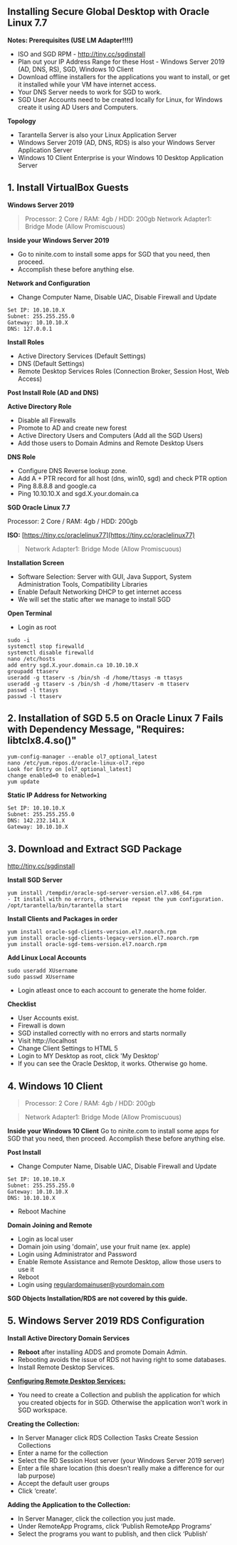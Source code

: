 ## Installing Secure Global Desktop with Oracle Linux 7.7

**Notes: Prerequisites (USE LM Adapter!!!!)**
- ISO and SGD RPM - http://tiny.cc/sgdinstall
- Plan out your IP Address Range for these Host - Windows Server 2019 (AD, DNS, RS), SGD, Windows 10 Client
- Download offline installers for the applications you want to install, or get it installed while your VM have internet access.
- Your DNS Server needs to work for SGD to work.
- SGD User Accounts need to be created locally for Linux, for Windows create it using AD Users and Computers.

**Topology**
- Tarantella Server is also your Linux Application Server
- Windows Server 2019 (AD, DNS, RDS) is also your Windows Server Application Server
- Windows 10 Client Enterprise is your Windows 10 Desktop Application Server

## **1. Install VirtualBox Guests**

**Windows Server 2019**

>Processor: 2 Core / RAM: 4gb / HDD: 200gb
>Network Adapter1: Bridge Mode (Allow Promiscuous)

**Inside your Windows Server 2019**
- Go to ninite.com to install some apps for SGD that you need, then proceed.
- Accomplish these before anything else.

**Network and Configuration**
 - Change Computer Name, Disable UAC, Disable Firewall and Update 
```
Set IP: 10.10.10.X
Subnet: 255.255.255.0
Gateway: 10.10.10.X
DNS: 127.0.0.1
```

 **Install Roles**
 - Active Directory Services (Default Settings)
 - DNS  (Default Settings)
 - Remote Desktop Services Roles (Connection Broker, Session Host, Web Access)
 
 **Post Install Role (AD and DNS)**
 
 **Active Directory Role**
 - Disable all Firewalls
 - Promote to AD and create new forest
 - Active Directory Users and Computers (Add all the SGD Users)
 - Add those users to Domain Admins and Remote Desktop Users
 
**DNS Role**
 - Configure DNS Reverse lookup zone.
 - Add A + PTR record for all host (dns, win10, sgd) and check PTR option
 - Ping 8.8.8.8 and google.ca
 - Ping 10.10.10.X and sgd.X.your.domain.ca

**SGD Oracle Linux 7.7** 

Processor: 2 Core / RAM: 4gb / HDD: 200gb

**ISO:** [https://tiny.cc/oraclelinux77](https://tiny.cc/oraclelinux77)

>Network Adapter1: Bridge Mode (Allow Promiscuous)

**Installation Screen**
- Software Selection: Server with GUI, Java Support, System Administration Tools, Compatibility Libraries
- Enable Default Networking DHCP to get internet access
- We will set the static after we manage to install SGD

**Open Terminal**
- Login as root

```
sudo -i 
systemctl stop firewalld
systemctl disable firewalld
nano /etc/hosts
add entry sgd.X.your.domain.ca 10.10.10.X
groupadd ttaserv
useradd -g ttaserv -s /bin/sh -d /home/ttasys -m ttasys
useradd -g ttaserv -s /bin/sh -d /home/ttaserv -m ttaserv
passwd -l ttasys
passwd -l ttaserv
```
## **2. Installation of SGD 5.5 on Oracle Linux 7 Fails with Dependency Message, "Requires: libtclx8.4.so()"**
```
yum-config-manager --enable ol7_optional_latest
nano /etc/yum.repos.d/oracle-linux-ol7.repo
Look for Entry on [ol7_optional_latest]
change enabled=0 to enabled=1
yum update
```

**Static IP Address for Networking**
```
Set IP: 10.10.10.X
Subnet: 255.255.255.0
DNS: 142.232.141.X
Gateway: 10.10.10.X
```

## **3. Download and Extract SGD Package**
http://tiny.cc/sgdinstall

**Install SGD Server**
```
yum install /tempdir/oracle-sgd-server-version.el7.x86_64.rpm
- It install with no errors, otherwise repeat the yum configuration.
/opt/tarantella/bin/tarantella start
```

**Install Clients and Packages in order**
```
yum install oracle-sgd-clients-version.el7.noarch.rpm
yum install oracle-sgd-clients-legacy-version.el7.noarch.rpm
yum install oracle-sgd-tems-version.el7.noarch.rpm
```

**Add Linux Local Accounts**
```
sudo useradd XUsername
sudo passwd XUsername
```

- Login atleast once to each account to generate the home folder.

**Checklist**
- User Accounts exist.
- Firewall is down
- SGD installed correctly with no errors and starts normally
- Visit http://localhost
- Change Client Settings to HTML 5
- Login to MY Desktop as root, click 'My Desktop'
- If you can see the Oracle Desktop, it works. Otherwise go home.


## **4. Windows 10 Client**
>Processor: 2 Core / RAM: 4gb / HDD: 200gb

>Network Adapter1: Bridge Mode (Allow Promiscuous)
	
**Inside your Windows 10 Client**
Go to ninite.com to install some apps for SGD that you need, then proceed.
Accomplish these before anything else.

**Post Install**
 - Change Computer Name, Disable UAC, Disable Firewall and Update 
```
Set IP: 10.10.10.X
Subnet: 255.255.255.0
Gateway: 10.10.10.X
DNS: 10.10.10.X
```
 - Reboot Machine
 
**Domain Joining and Remote**
 - Login as local user
 - Domain join using 'domain', use your fruit name (ex. apple)
 - Login using Administrator and Password
 - Enable Remote Assistance and Remote Desktop, allow those users to use it
 - Reboot
 - Login using regulardomainuser@yourdomain.com
 
**SGD Objects Installation/RDS are not covered by this guide.**


## **5. Windows Server 2019 RDS Configuration**
**Install Active Directory Domain Services**

- **Reboot** after installing ADDS and promote Domain Admin.
- Rebooting avoids the issue of RDS not having right to some databases.
- Install Remote Desktop Services.

[**Configuring Remote Desktop Services:**](https://nedimmehic.org/2017/02/08/how-to-install-remote-desktop-services-2016-quick-start-deployment/)
- You need to create a Collection and publish the application for which you created objects for in SGD. Otherwise the application won’t work in SGD workspace.

**Creating the Collection:**
- In Server Manager click RDS Collection Tasks Create Session Collections
- Enter a name for the collection
- Select the RD Session Host server (your Windows Server 2019 server)
- Enter a file share location (this doesn’t really make a difference for our lab purpose)
- Accept the default user groups
- Click ‘create’.

**Adding the Application to the Collection:**
- In Server Manager, click the collection you just made.
- Under RemoteApp Programs, click ‘Publish RemoteApp Programs’
- Select the programs you want to publish, and then click ‘Publish’

